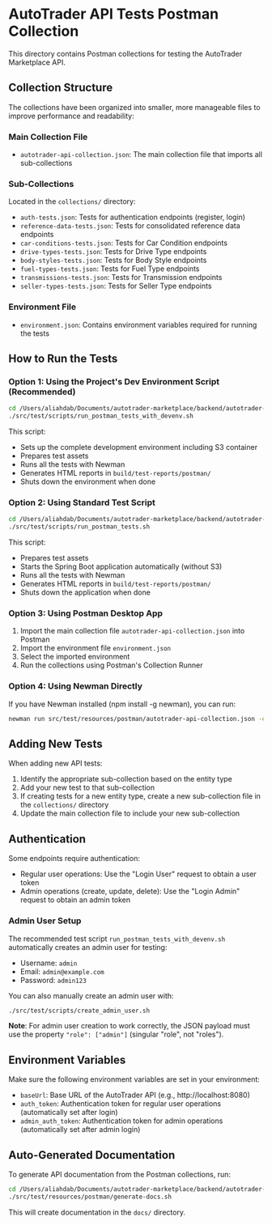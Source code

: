 # AutoTrader API Tests Postman Collection

This directory contains Postman collections for testing the AutoTrader Marketplace API.

## Collection Structure

The collections have been organized into smaller, more manageable files to improve performance and readability:

### Main Collection File
- `autotrader-api-collection.json`: The main collection file that imports all sub-collections

### Sub-Collections
Located in the `collections/` directory:

- `auth-tests.json`: Tests for authentication endpoints (register, login)
- `reference-data-tests.json`: Tests for consolidated reference data endpoints
- `car-conditions-tests.json`: Tests for Car Condition endpoints
- `drive-types-tests.json`: Tests for Drive Type endpoints
- `body-styles-tests.json`: Tests for Body Style endpoints
- `fuel-types-tests.json`: Tests for Fuel Type endpoints
- `transmissions-tests.json`: Tests for Transmission endpoints
- `seller-types-tests.json`: Tests for Seller Type endpoints

### Environment File
- `environment.json`: Contains environment variables required for running the tests

## How to Run the Tests

### Option 1: Using the Project's Dev Environment Script (Recommended)
```bash
cd /Users/aliahdab/Documents/autotrader-marketplace/backend/autotrader-backend
./src/test/scripts/run_postman_tests_with_devenv.sh
```
This script:
- Sets up the complete development environment including S3 container
- Prepares test assets
- Runs all the tests with Newman
- Generates HTML reports in `build/test-reports/postman/`
- Shuts down the environment when done

### Option 2: Using Standard Test Script 
```bash
cd /Users/aliahdab/Documents/autotrader-marketplace/backend/autotrader-backend
./src/test/scripts/run_postman_tests.sh
```
This script:
- Prepares test assets
- Starts the Spring Boot application automatically (without S3)
- Runs all the tests with Newman
- Generates HTML reports in `build/test-reports/postman/`
- Shuts down the application when done

### Option 3: Using Postman Desktop App
1. Import the main collection file `autotrader-api-collection.json` into Postman
2. Import the environment file `environment.json`
3. Select the imported environment
4. Run the collections using Postman's Collection Runner

### Option 4: Using Newman Directly
If you have Newman installed (npm install -g newman), you can run:
```bash
newman run src/test/resources/postman/autotrader-api-collection.json -e src/test/resources/postman/environment.json
```

## Adding New Tests

When adding new API tests:
1. Identify the appropriate sub-collection based on the entity type
2. Add your new test to that sub-collection
3. If creating tests for a new entity type, create a new sub-collection file in the `collections/` directory
4. Update the main collection file to include your new sub-collection

## Authentication

Some endpoints require authentication:
- Regular user operations: Use the "Login User" request to obtain a user token
- Admin operations (create, update, delete): Use the "Login Admin" request to obtain an admin token

### Admin User Setup

The recommended test script `run_postman_tests_with_devenv.sh` automatically creates an admin user for testing:
- Username: `admin`
- Email: `admin@example.com`
- Password: `admin123`

You can also manually create an admin user with:
```bash
./src/test/scripts/create_admin_user.sh
```

**Note**: For admin user creation to work correctly, the JSON payload must use the property `"role": ["admin"]` (singular "role", not "roles").

## Environment Variables

Make sure the following environment variables are set in your environment:
- `baseUrl`: Base URL of the AutoTrader API (e.g., http://localhost:8080)
- `auth_token`: Authentication token for regular user operations (automatically set after login)
- `admin_auth_token`: Authentication token for admin operations (automatically set after admin login)

## Auto-Generated Documentation

To generate API documentation from the Postman collections, run:
```bash
cd /Users/aliahdab/Documents/autotrader-marketplace/backend/autotrader-backend
./src/test/resources/postman/generate-docs.sh
```
This will create documentation in the `docs/` directory.
